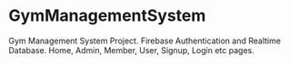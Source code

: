 # GymManagementSystem
Gym Management System Project. Firebase Authentication and Realtime Database. Home, Admin, Member, User, Signup, Login etc pages.
